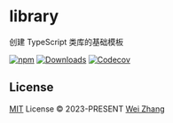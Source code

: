 # library
创建 TypeScript 类库的基础模板

[![npm][npm-badges-src]][npm-href]
[![Downloads][downloads-badges-src]][downloads-href]
[![Codecov][codecov-badges-src]][codecov-href]

## License

[MIT](./LICENSE) License © 2023-PRESENT [Wei Zhang](https://github.com/Zhang-Wei-666)

<!-- Badges -->

[npm-badges-src]: https://img.shields.io/npm/v/@starter-template/library.svg
[npm-href]: https://www.npmjs.com/package/@starter-template/library
[downloads-badges-src]: https://img.shields.io/npm/dm/@starter-template/library.svg
[downloads-href]: https://www.npmjs.com/package/@starter-template/library
[codecov-badges-src]: https://img.shields.io/codecov/c/gh/MoomFE-Starter-Template/library
[codecov-href]: https://codecov.io/gh/MoomFE-Starter-Template/library